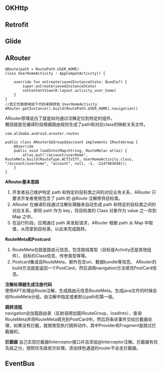 ## OKHttp

## Retrofit

## Glide

## ARouter

    @Route(path = RoutePath.USER_HOME)
    class UserHomeActivity : AppCompatActivity() {

        override fun onCreate(savedInstanceState: Bundle?) {
            super.onCreate(savedInstanceState)
            setContentView(R.layout.activity_user_home)
        }
    }
    //其它页面使用如下代码来跳转到 UserHomeActivity
    ARouter.getInstance().build(RoutePath.USER_HOME).navigation()

ARouter原理说白了就是如何通过注解定位到特定的组件。  
概括就是在编译阶段根据路由规则生成了path和对应class的映射关系文件。

    com.alibaba.android.arouter.routes
    
    public class ARouter$$Group$$account implements IRouteGroup {
        @Override
        public void loadInto(Map<String, RouteMeta> atlas) {
            atlas.put("/account/userHome", RouteMeta.build(RouteType.ACTIVITY, UserHomeActivity.class, "/account/userhome", "account", null, -1, -2147483648));
        }
    }

**ARouter基本思路**  
1. 开发者自己维护特定 path 和特定的目标类之间的对应业务关系，ARouter 只要求开发者使用包含了 path 的 @Route 注解修饰目标类。
2. ARouter 在编译阶段通过注解处理器来自动生成 path 和特定的目标类之间的对应关系，即将 path 作为 key，将目标类的 Class 对象作为 value 之一存到 Map 之中。
3. 在运行阶段，应用通过 path 来发起请求，ARouter 根据 path 从 Map 中取值，从而拿到目标类，以此来完成跳转。

**RouteMeta和Postcard**  
1. RouteMeta也就是路由元信息，包含路线类型（目标是Activity还是其他组件）、目标的Class信息、传参类型等等。  
2. Postcard集成自RouteMeta，额外包含uri、数据bundle等信息。
ARouter的build方法就是返回一个PostCard，然后调用navigation方法填充PostCard信息。

**注解处理器生成注册代码**  
使用APT处理@Route注解，生成路由元信息RouteMeta。生成java文件的时候会给RouteMeta分组，由注解中指定或者默认path的第一级。

**跳转流程**  
navigation会加载路由表（反射调用加载IRouteGroup，loadInto），查询RouteMeta并将RouteMeta填充到PostCard中。然后将条状事件交给拦截器处理，如果没有拦截，就按类型执行跳转动作。其中Provider和Fragment是跳过拦截器的。

**拦截器**
自己实现拦截器IInterceptor接口并且添加@Interceptor注解。拦截器有优先级之分，按照优先级依次处理。添加绿色通道的router不会走拦截器。  



## EventBus
